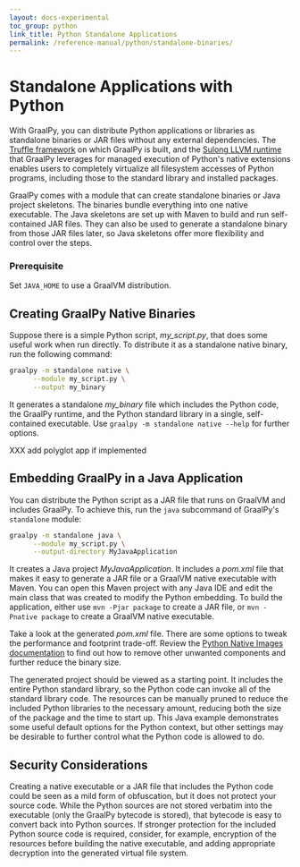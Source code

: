 ```yaml
---
layout: docs-experimental
toc_group: python
link_title: Python Standalone Applications
permalink: /reference-manual/python/standalone-binaries/
---
```

# Standalone Applications with Python

With GraalPy, you can distribute Python applications or libraries as standalone binaries or JAR files without any external dependencies.
The [Truffle framework](https://github.com/oracle/graal/tree/master/truffle) on which GraalPy is built, and the [Sulong LLVM runtime](https://github.com/oracle/graal/tree/master/sulong) that GraalPy leverages for managed execution of Python's native extensions enables users to completely virtualize all filesystem accesses of Python programs, including those to the standard library and installed packages.

GraalPy comes with a module that can create standalone binaries or Java project skeletons.
The binaries bundle everything into one native executable.
The Java skeletons are set up with Maven to build and run self-contained JAR files.
They can also be used to generate a standalone binary from those JAR files later, so Java skeletons offer more flexibility and control over the steps.

### Prerequisite

Set `JAVA_HOME` to use a GraalVM distribution.

## Creating GraalPy Native Binaries

Suppose there is a simple Python script, _my_script.py_, that does some useful work when run directly.
To distribute it as a standalone native binary, run the following command:

```bash
graalpy -m standalone native \
      --module my_script.py \
      --output my_binary
```

It generates a standalone _my_binary_ file which includes the Python code, the GraalPy runtime, and the Python standard library in a single, self-contained executable.
Use `graalpy -m standalone native --help` for further options.

XXX add polyglot app if implemented
 
## Embedding GraalPy in a Java Application

You can distribute the Python script as a JAR file that runs on GraalVM and includes GraalPy.
To achieve this, run the `java` subcommand of GraalPy's `standalone` module:

```bash
graalpy -m standalone java \
      --module my_script.py \
      --output-directory MyJavaApplication
```

It creates a Java project _MyJavaApplication_. It includes a _pom.xml_ file that makes it easy to generate a JAR file or a GraalVM native executable with Maven.
You can open this Maven project with any Java IDE and edit the main class that was created to modify the Python embedding.
To build the application, either use `mvn -Pjar package` to create a JAR file, or `mvn -Pnative package` to create a GraalVM native executable.

Take a look at the generated _pom.xml_ file.
There are some options to tweak the performance and footprint trade-off.
Review the [Python Native Images documentation](PythonNativeImages.md) to find out how to remove other unwanted components and further reduce the binary size.

The generated project should be viewed as a starting point.
It includes the entire Python standard library, so the Python code can invoke all of the standard library code.
The resources can be manually pruned to reduce the included Python libraries to the necessary amount, reducing both the size of the package and the time to start up.
This Java example demonstrates some useful default options for the Python context, but other settings may be desirable to further control what the Python code is allowed to do.

## Security Considerations

Creating a native executable or a JAR file that includes the Python code could be seen as a mild form of obfuscation, but it does not protect your source code.
While the Python sources are not stored verbatim into the executable (only the GraalPy bytecode is stored), that bytecode is easy to convert back into Python sources.
If stronger protection for the included Python source code is required, consider, for example, encryption of the resources before building the native executable, and adding appropriate decryption into the generated virtual file system.
